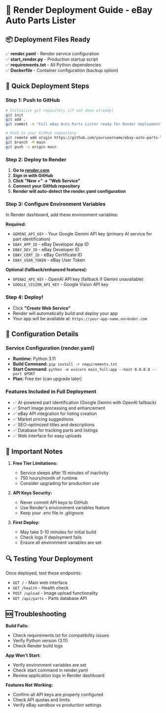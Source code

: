 # 🚀 Render Deployment Guide - eBay Auto Parts Lister

## 📦 Deployment Files Ready
✅ **render.yaml** - Render service configuration  
✅ **start_render.py** - Production startup script  
✅ **requirements.txt** - All Python dependencies  
✅ **Dockerfile** - Container configuration (backup option)  

## 🎯 Quick Deployment Steps

### Step 1: Push to GitHub
```bash
# Initialize git repository (if not done already)
git init
git add .
git commit -m "Full eBay Auto Parts Lister ready for Render deployment"

# Push to your GitHub repository
git remote add origin https://github.com/yourusername/ebay-auto-parts-lister.git
git branch -M main
git push -u origin main
```

### Step 2: Deploy to Render
1. **Go to [render.com](https://render.com)**
2. **Sign in with GitHub**
3. **Click "New +" → "Web Service"**
4. **Connect your GitHub repository**
5. **Render will auto-detect the render.yaml configuration**

### Step 3: Configure Environment Variables
In Render dashboard, add these environment variables:

**Required:**
- `GEMINI_API_KEY` - Your Google Gemini API key (primary AI service for part identification)
- `EBAY_APP_ID` - eBay Developer App ID
- `EBAY_DEV_ID` - eBay Developer ID  
- `EBAY_CERT_ID` - eBay Certificate ID
- `EBAY_USER_TOKEN` - eBay User Token

**Optional (fallback/enhanced features):**
- `OPENAI_API_KEY` - OpenAI API key (fallback if Gemini unavailable)
- `GOOGLE_VISION_API_KEY` - Google Vision API key

### Step 4: Deploy!
- Click **"Create Web Service"**
- Render will automatically build and deploy your app
- Your app will be available at: `https://your-app-name.onrender.com`

## 🔧 Configuration Details

### Service Configuration (render.yaml)
- **Runtime:** Python 3.11
- **Build Command:** `pip install -r requirements.txt`
- **Start Command:** `python -m uvicorn main_full:app --host 0.0.0.0 --port $PORT`
- **Plan:** Free tier (can upgrade later)

### Features Included in Full Deployment
- ✅ AI-powered part identification (Google Gemini with OpenAI fallback)
- ✅ Smart image processing and enhancement
- ✅ eBay API integration for listing creation
- ✅ Market pricing suggestions
- ✅ SEO-optimized titles and descriptions
- ✅ Database for tracking parts and listings
- ✅ Web interface for easy uploads

## 🚨 Important Notes

1. **Free Tier Limitations:**
   - Service sleeps after 15 minutes of inactivity
   - 750 hours/month of runtime
   - Consider upgrading for production use

2. **API Keys Security:**
   - Never commit API keys to GitHub
   - Use Render's environment variables feature
   - Keep your .env file in .gitignore

3. **First Deploy:**
   - May take 5-10 minutes for initial build
   - Check logs if deployment fails
   - Ensure all environment variables are set

## 🔍 Testing Your Deployment

Once deployed, test these endpoints:
- `GET /` - Main web interface
- `GET /health` - Health check
- `POST /upload` - Image upload functionality
- `GET /api/parts` - Parts database API

## 🆘 Troubleshooting

**Build Fails:**
- Check requirements.txt for compatibility issues
- Verify Python version (3.11)
- Check Render build logs

**App Won't Start:**
- Verify environment variables are set
- Check start command in render.yaml
- Review application logs in Render dashboard

**Features Not Working:**
- Confirm all API keys are properly configured
- Check API quotas and limits
- Verify eBay sandbox vs production settings
